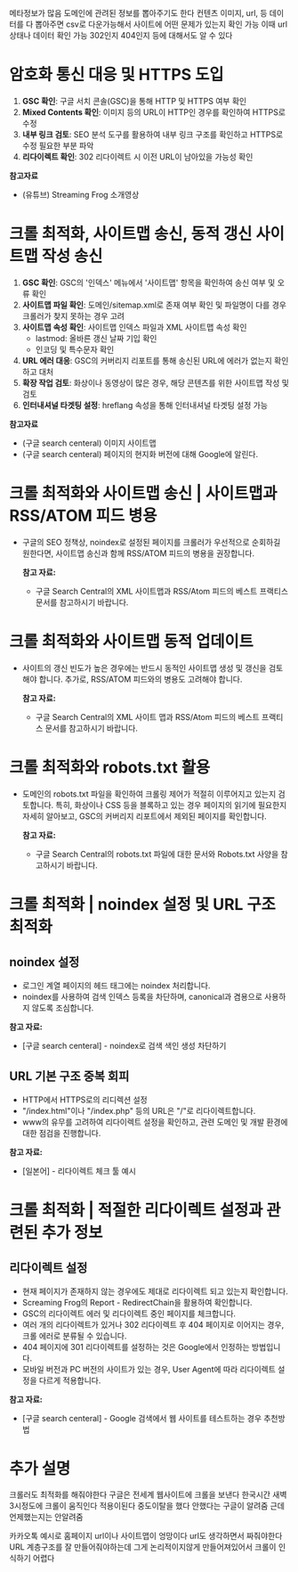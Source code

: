 메타정보가 많음
도메인에 관려된 정보를 뽑아주기도 한다
컨텐츠 이미지, url, 등 데이터를 다 뽑아주면 csv로 다운가능해서 사이트에 어떤 문제가 있는지 확인 가능 이때 url상태나 데이터 확인 가능
302인지 404인지 등에 대해서도 알 수 있다

# 암호화 통신 대응 및 HTTPS 도입

1. **GSC 확인**: 구글 서치 콘솔(GSC)을 통해 HTTP 및 HTTPS 여부 확인
2. **Mixed Contents 확인**: 이미지 등의 URL이 HTTP인 경우를 확인하여 HTTPS로 수정
3. **내부 링크 검토**: SEO 분석 도구를 활용하여 내부 링크 구조를 확인하고 HTTPS로 수정 필요한 부분 파악
4. **리다이렉트 확인**: 302 리다이렉트 시 이전 URL이 남아있을 가능성 확인

**참고자료**

- (유튜브) Streaming Frog 소개영상

# 크롤 최적화, 사이트맵 송신, 동적 갱신 사이트맵 작성 송신

1. **GSC 확인**: GSC의 '인덱스' 메뉴에서 '사이트맵' 항목을 확인하여 송신 여부 및 오류 확인
2. **사이트맵 파일 확인**: 도메인/sitemap.xml로 존재 여부 확인 및 파일명이 다를 경우 크롤러가 찾지 못하는 경우 고려
3. **사이트맵 속성 확인**: 사이트맵 인덱스 파일과 XML 사이트맵 속성 확인
   - lastmod: 올바른 갱신 날짜 기입 확인
   - 인코딩 및 특수문자 확인
4. **URL 에러 대응**: GSC의 커버리지 리포트를 통해 송신된 URL에 에러가 없는지 확인하고 대처
5. **확장 작업 검토**: 화상이나 동영상이 많은 경우, 해당 콘텐츠를 위한 사이트맵 작성 및 검토
6. **인터내셔널 타겟팅 설정**: hreflang 속성을 통해 인터내셔널 타겟팅 설정 가능

**참고자료**

- (구글 search centeral) 이미지 사이트맵
- (구글 search centeral) 페이지의 현지화 버전에 대해 Google에 알린다.

# 크롤 최적화와 사이트맵 송신 | 사이트맵과 RSS/ATOM 피드 병용

- 구글의 SEO 정책상, noindex로 설정된 페이지를 크롤러가 우선적으로 순회하길 원한다면, 사이트맵 송신과 함께 RSS/ATOM 피드의 병용을 권장합니다.

  **참고 자료:**

  - 구글 Search Central의 XML 사이트맵과 RSS/Atom 피드의 베스트 프랙티스 문서를 참고하시기 바랍니다.

# 크롤 최적화와 사이트맵 동적 업데이트

- 사이트의 갱신 빈도가 높은 경우에는 반드시 동적인 사이트맵 생성 및 갱신을 검토해야 합니다. 추가로, RSS/ATOM 피드와의 병용도 고려해야 합니다.

  **참고 자료:**

  - 구글 Search Central의 XML 사이트 맵과 RSS/Atom 피드의 베스트 프랙티스 문서를 참고하시기 바랍니다.

# 크롤 최적화와 robots.txt 활용

- 도메인의 robots.txt 파일을 확인하여 크롤링 제어가 적절히 이루어지고 있는지 검토합니다. 특히, 화상이나 CSS 등을 블록하고 있는 경우 페이지의 읽기에 필요한지 자세히 알아보고, GSC의 커버리지 리포트에서 제외된 페이지를 확인합니다.

  **참고 자료:**

  - 구글 Search Central의 robots.txt 파일에 대한 문서와 Robots.txt 사양을 참고하시기 바랍니다.

# 크롤 최적화 | noindex 설정 및 URL 구조 최적화

## noindex 설정

- 로그인 계열 페이지의 헤드 태그에는 noindex 처리합니다.
- noindex를 사용하여 검색 인덱스 등록을 차단하며, canonical과 겸용으로 사용하지 않도록 조심합니다.

**참고 자료:**

- [구글 search centeral] - noindex로 검색 색인 생성 차단하기

## URL 기본 구조 중복 회피

- HTTP에서 HTTPS로의 리디렉션 설정
- "/index.html"이나 "/index.php" 등의 URL은 "/"로 리다이렉트합니다.
- www의 유무를 고려하여 리다이렉트 설정을 확인하고, 관련 도메인 및 개발 환경에 대한 점검을 진행합니다.

**참고 자료:**

- [일본어] - 리다이렉트 체크 툴 예시

# 크롤 최적화 | 적절한 리다이렉트 설정과 관련된 추가 정보

## 리다이렉트 설정

- 현재 페이지가 존재하지 않는 경우에도 제대로 리다이렉트 되고 있는지 확인합니다.
- Screaming Frog의 Report - RedirectChain을 활용하여 확인합니다.
- GSC의 리다이렉트 에러 및 리다이렉트 중인 페이지를 체크합니다.
- 여러 개의 리다이렉트가 있거나 302 리다이렉트 후 404 페이지로 이어지는 경우, 크롤 에러로 분류될 수 있습니다.
- 404 페이지에 301 리다이렉트를 설정하는 것은 Google에서 인정하는 방법입니다.
- 모바일 버전과 PC 버전의 사이트가 있는 경우, User Agent에 따라 리다이렉트 설정을 다르게 적용합니다.

**참고 자료:**

- [구글 search centeral] - Google 검색에서 웹 사이트를 테스트하는 경우 추천방법

# 추가 설명

크롤러도 최적화를 해줘야한다
구글은 전세계 웹사이트에 크롤을 보낸다
한국시간 새벽3시정도에 크롤이 움직인다 적용이된다
중도이탈을 했다 안했다는 구글이 알려줌 근데 언제했는지는 안알려줌

카카오톡 예시로 홈페이지 url이나 사이트맵이 엉망이다 url도 생각하면서 짜줘야한다
URL 계층구조를 잘 만들어줘야하는데 그게 논리적이지않게 만들어져있어서 크롤이 인식하기 어렵다
